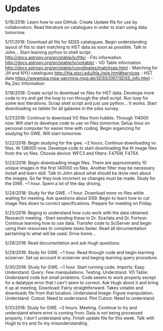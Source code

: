 # Updates

5/16/2018: 
Learn how to use GitHub. 
Create Update file for use by collaborators.
Read literature on catalogues in order to start using data tomorrow.

5/17/2018: 
Download all fits for SDSS catalogues.
Begin understanding layout of fits to start matching to HST data as soon as possible.
Talk to John...
Start learning python to shell script.
http://docs.astropy.org/en/stable/io/fits/ - Fits information
http://docs.astropy.org/en/stable/io/votable/ - VO Table information
http://docs.astropy.org/en/stable/coordinates/matchsep.html - Matching for JH and NYU catalogues
http://hla.stsci.edu/hla_help.html#services - HST data
https://wwwmpa.mpa-garching.mpg.de/SDSS/DR7/SDSS_info.html - Ra_Dec Information

5/18/2018: 
Create script to download vo files for HST data.
Develope more code to try and get the loop to run through the shell script.
Run loop for some test itterations.
Scrap shell script and just use python...
It works.
Start downloading vo tables for all galaxies in the sdss survey.

5/21/2018: 
Continue to download VO files from hubble.
Through 114000 now. Will start to develope code to use vo files tomorrow.
Setup linux on personal computer for easier time with coding.
Begin organizing for studying for GWE. Will start tomorrow.

5/22/2018: 
Begin studying for the gwe. ~2 hours.
Continue downloading vo files. At 138000 now.
Develope code to start downloading the fit image files from the vo files.
Choose device: WFC3 and filters: F475W, F475X.

5/23/2018: 
Begin downloading image files. There are approximately 10 unique images in the first 140000 vo files. Another filter may be necessary.
Install and learn ds9.
Talk to John about what should be done next about the images. So far they look incorrect so changes must be made.
Study for the GWE. ~1 hour.
Spent a lot of the day driving.

5/24/2018: 
Study for the GWE. ~1 hour.
Download more vo files while waiting for meeting.
Ask questions about DS9.
Begin to learn how to cut image files down to correct specifications.
Prepare for meeting on Friday.

5/25/2018: 
Beging to understand how cuts work with the data obtained.
Research meeting. -Start sending these to Dr. Scarlata and Dr. Fortson. Continue learning how to use data. Transfer code to SciServer and begin using their resourses to complete tasks faster. Read all documentation  pertaining to what will be used.
Drive home...

5/28/2018: 
Read documentation and ask Hugh questions.

5/29/2018: 
Study for GWE. ~1 hour.
Read through code and begin learning sciserver.
Set up account in sciserver and beging learning query procedure.

5/30/2018: 
Study for GWE. ~1 hour.
Start running code.
Imports: Easy. Understand.
Query: Few manipulations. Testing. Understand.
VO Table: Understand code but small problems. Code seems to work properly except for a datatype error that I can't seem to correct. Ask Hugh about it and bring it up at meeting.
Download: Fairly straightforward. Takes votable and downloads file from that location. Understand
Image: Figure manipulation. Understand.
Cutout: Need to understand.
Plot Cutout: Need to understand.

5/31/2018: 
Study for GWE. ~2 hours.
Meeting.
Continue to try and understand where error is coming from. Data is not being processed properly. I don't understand why.
Finish update file for this week.
Talk with Hugh to try and fix my misunderstanding.

